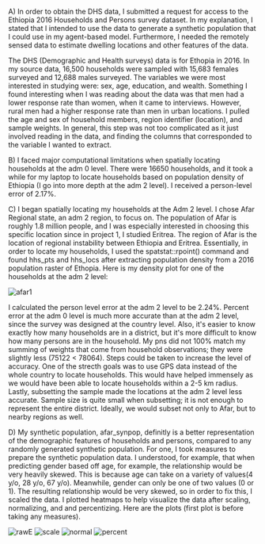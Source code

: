 A) In order to obtain the DHS data, I submitted a request for access to the Ethiopia 2016 Households and Persons survey dataset. In my explanation, I stated that I intended to use the data to generate a synthetic population that I could use in my agent-based model. Furthermore, I needed the remotely sensed data to estimate dwelling locations and other features of the data.

   The DHS (Demographic and Health surveys) data is for Ethopia in 2016. In my source data, 16,500 households were sampled with 15,683 females surveyed and 12,688 males surveyed. The variables we were most interested in studying were: sex, age, education, and wealth. Something I found interesting when I was reading about the data was that men had a lower response rate than women, when it came to interviews. However, rural men had a higher response rate than men in urban locations. I pulled the age and sex of household members, region identifier (location), and sample weights. In general, this step was not too complicated as it just involved reading in the data, and finding the columns that corresponded to the variable I wanted to extract. 

B) I faced major computational limitations when spatially locating households at the adm 0 level. There were 16650 households, and it took a while for my laptop to locate households based on population density of Ethiopia (I go into more depth at the adm 2 level). I received a person-level error of 2.17%. 

C) I began spatially locating my households at the Adm 2 level. I chose Afar Regional state, an adm 2 region, to focus on. The population of Afar is roughly 1.8 million people, and I was especially interested in choosing this specific location since in project 1, I studied Eritrea. The region of Afar is the location of regional instability between Ethiopia and Eritrea. Essentially, in order to locate my households, I used the spatstat::rpoint() command and found hhs_pts and hhs_locs after extracting population density from a 2016 population raster of Ethopia. Here is my density plot for one of the households at the adm 2 level:

![afar1](https://user-images.githubusercontent.com/60228374/97117299-1cb0df80-16d9-11eb-9850-93d9f27f8dc6.png)

I calculated the person level error at the adm 2 level to be 2.24%. Percent error at the adm 0 level is much more accurate than at the adm 2 level, since the survey was designed at the country level. Also, it's easier to know exactly how many households are in a district, but it's more difficult to know how many persons are in the household. My pns did not 100% match my summing of weights that come from household observations; they were slightly less (75122 < 78064). Steps could be taken to increase the level of accuracy. One of the strecth goals was to use GPS data instead of the whole country to locate households. This would have helped immensely as we would have been able to locate households within a 2-5 km radius. Lastly, subsetting the sample made the locations at the adm 2 level less accurate. Sample size is quite small when subsetting; it is not enough to represent the entire district. Ideally, we would subset not only to Afar, but to nearby regions as well.

D) My synthetic population, afar_synpop, definitly is a better representation of the demographic features of households and persons, compared to any randomly generated synthetic population. For one, I took measures to prepare the synthetic population data. I understood, for example, that when predicting gender based off age, for example, the relationship would be very heavily skewed. This is because age can take on a variety of values(4 y/o, 28 y/o, 67 y/o). Meanwhile, gender can only be one of two values (0 or 1). The resulting relationship would be very skewed, so in order to fix this, I scaled the data. I plotted heatmaps to help visualize the data after scaling, normalizing, and and percentizing. Here are the plots (first plot is before taking any measures). 


![rawE](https://user-images.githubusercontent.com/60228374/97117222-a3b18800-16d8-11eb-8e51-51fca1d5c512.png)
![scale](https://user-images.githubusercontent.com/60228374/97117223-a613e200-16d8-11eb-80af-f879539b124b.png)
![normal](https://user-images.githubusercontent.com/60228374/97117224-a7dda580-16d8-11eb-811c-74748dd92be6.png)
![percent](https://user-images.githubusercontent.com/60228374/97117228-aad89600-16d8-11eb-9c3e-2df5de5a2919.png)



